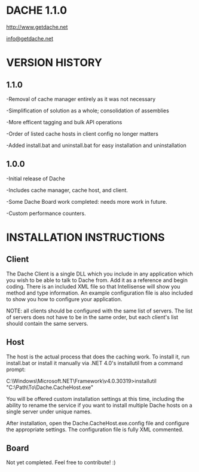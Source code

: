 DACHE 1.1.0
=======


http://www.getdache.net

info@getdache.net


VERSION HISTORY
============================================


1.1.0
------------------


-Removal of cache manager entirely as it was not necessary

-Simplification of solution as a whole; consolidation of assemblies

-More efficent tagging and bulk API operations

-Order of listed cache hosts in client config no longer matters

-Added install.bat and uninstall.bat for easy installation and uninstallation


1.0.0
------------------


-Initial release of Dache

-Includes cache manager, cache host, and client.

-Some Dache Board work completed: needs more work in future.

-Custom performance counters.


INSTALLATION INSTRUCTIONS
============================================


Client
--------


The Dache Client is a single DLL which you include in any application which you wish to be able 
to talk to Dache from. Add it as a reference and begin coding. There is an included XML file so 
that Intellisense will show you method and type information. An example configuration file is 
also included to show you how to configure your application.

NOTE: all clients should be configured with the same list of servers. The list of servers does 
not have to be in the same order, but each client's list should contain the same servers.


Host
--------


The host is the actual process that does the caching work. To install it, run install.bat or
install it manually via .NET 4.0's installutil from a command prompt:


C:\Windows\Microsoft.NET\Framework\v4.0.30319>installutil "C:\Path\To\Dache.CacheHost.exe"


You will be offered custom installation settings at this time, including the ability to rename the 
service if you want to install multiple Dache hosts on a single server under unique names.


After installation, open the Dache.CacheHost.exe.config file and configure the appropriate 
settings. The configuration file is fully XML commented.


Board
--------


Not yet completed. Feel free to contribute! :)
